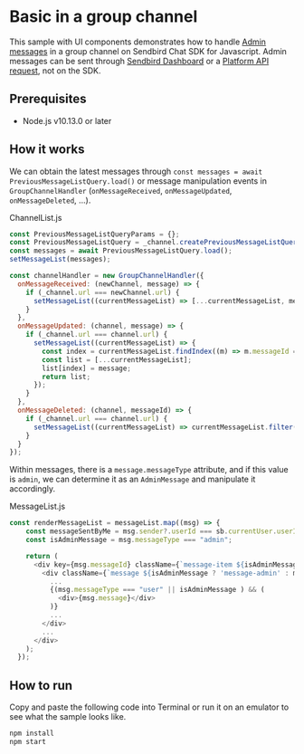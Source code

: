 # Basic in a group channel

This sample with UI components demonstrates how to handle [Admin messages](https://sendbird.com/docs/chat/v3/platform-api/message/message-overview#2-message-types) in a group channel on Sendbird Chat SDK for Javascript. Admin messages can be sent through [Sendbird Dashboard](https://dashboard.sendbird.com) or a [Platform API request](https://sendbird.com/docs/chat/v3/platform-api/message/messaging-basics/send-a-message#1-send-a-message), not on the SDK.

## Prerequisites

+ Node.js v10.13.0 or later

## How it works
We can obtain the latest messages through `const messages = await PreviousMessageListQuery.load()` or message manipulation events in `GroupChannelHandler` (`onMessageReceived`, `onMessageUpdated`, `onMessageDeleted`, ...).

ChannelList.js
``` javascript
const PreviousMessageListQueryParams = {};
const PreviousMessageListQuery = _channel.createPreviousMessageListQuery(PreviousMessageListQueryParams);
const messages = await PreviousMessageListQuery.load();
setMessageList(messages);

const channelHandler = new GroupChannelHandler({
  onMessageReceived: (newChannel, message) => {
    if (_channel.url === newChannel.url) {
      setMessageList((currentMessageList) => [...currentMessageList, message]);
    }
  },
  onMessageUpdated: (channel, message) => {
    if (_channel.url === channel.url) {
      setMessageList((currentMessageList) => {
        const index = currentMessageList.findIndex((m) => m.messageId === message.messageId);
        const list = [...currentMessageList];
        list[index] = message;
        return list;
      });
    }
  },
  onMessageDeleted: (channel, messageId) => {
    if (_channel.url === channel.url) {
      setMessageList((currentMessageList) => currentMessageList.filter((m) => m.messageId !== messageId));
    }
  }
});
```

Within messages, there is a `message.messageType` attribute, and if this value is `admin`, we can determine it as an `AdminMessage` and manipulate it accordingly.

MessageList.js
``` javascript
const renderMessageList = messageList.map((msg) => {
    const messageSentByMe = msg.sender?.userId === sb.currentUser.userId;
    const isAdminMessage = msg.messageType === "admin";

    return (
      <div key={msg.messageId} className={`message-item ${isAdminMessage ? 'message-admin' : messageSentByMe ? 'message-from-you' : ''}`}>
        <div className={`message ${isAdminMessage ? 'message-admin' : messageSentByMe ? 'message-from-you' : ''}`}>
          ...
          {(msg.messageType === "user" || isAdminMessage ) && (
            <div>{msg.message}</div>
          )}
          ...          
        </div>
        ...
      </div>
    );
  });
```

## How to run

Copy and paste the following code into Terminal or run it on an emulator to see what the sample looks like.

``` bash
npm install
npm start
```

